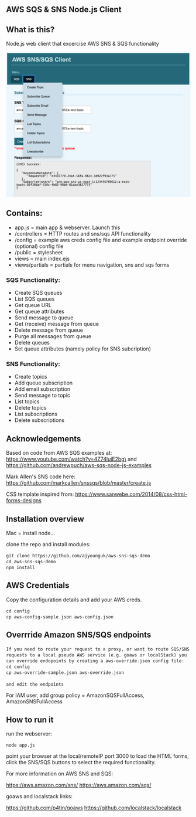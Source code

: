 ## AWS SQS & SNS Node.js Client 

## What is this?
Node.js web client that excercise AWS SNS & SQS functionality

![Alt text](/screenshots/snsmenu.png?raw=true)

## Contains:
- app.js = main app & webserver. Launch this
- /controllers = HTTP routes and sns/sqs API functionality 
- /config = example aws creds config file and example endpoint override (optional) config file
- /public = stylesheet
- views = main index.ejs
- views/partials = partials for menu navigation, sns and sqs forms 

### SQS Functionality:
- Create SQS queues
- List SQS queues
- Get queue URL
- Get queue attributes
- Send message to queue
- Get (receive) message from queue
- Delete message from queue
- Purge all messages from queue
- Delete queues
- Set queue attributes (namely policy for SNS subcription)

### SNS Functionality:
- Create topics
- Add queue subscription
- Add email subscription
- Send message to topic
- List topics
- Delete topics
- List subscriptions
- Delete subscriptions

## Acknowledgements
Based on code from AWS SQS examples at: https://www.youtube.com/watch?v=4Z74luiE2bg\ and https://github.com/andrewpuch/aws-sqs-node-js-examples

Mark Allen's SNS code here: https://github.com/markcallen/snssqs/blob/master/create.js

CSS template inspired from: https://www.sanwebe.com/2014/08/css-html-forms-designs


## Installation overview
Mac = install node...

clone the repo and install modules:

```
git clone https://github.com/ajyounguk/aws-sns-sqs-demo
cd aws-sns-sqs-demo
npm install
```

## AWS Credentials
Copy the configuration details and add your AWS creds.
```
cd config
cp aws-config-sample.json aws-config.json
```

## Overrride Amazon SNS/SQS endpoints
```
If you need to route your request to a proxy, or want to route SQS/SNS requests to a local pseudo AWS service (e.g. goaws or localStack) you can override endopoints by creating a aws-override.json config file:
cd config
cp aws-override-sample.json aws-override.json

and edit the endpoints
```

For IAM user, add group policy = AmazonSQSFullAccess, AmazonSNSFullAccess 

## How to run it
run the webserver:

```
node app.js
```

point your browser at the local/remoteIP port 3000 to load the HTML forms, click the SNS/SQS buttons to select the required functionality.

For more information on AWS SNS and SQS:

https://aws.amazon.com/sns/
https://aws.amazon.com/sqs/

goaws and localstack links:

https://github.com/p4tin/goaws
https://github.com/localstack/localstack



